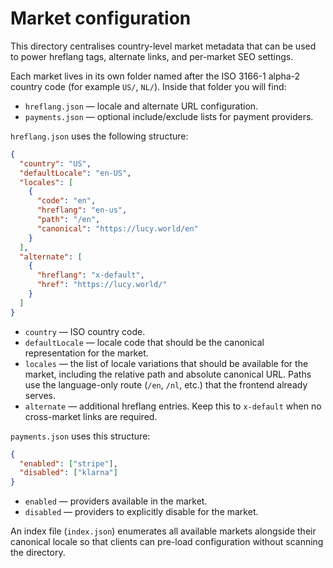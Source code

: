 # Market configuration

This directory centralises country-level market metadata that can be used to
power hreflang tags, alternate links, and per-market SEO settings.

Each market lives in its own folder named after the ISO 3166-1 alpha-2 country
code (for example `US/`, `NL/`). Inside that folder you will find:

- `hreflang.json` — locale and alternate URL configuration.
- `payments.json` — optional include/exclude lists for payment providers.

`hreflang.json` uses the following structure:

```json
{
  "country": "US",
  "defaultLocale": "en-US",
  "locales": [
    {
      "code": "en",
      "hreflang": "en-us",
      "path": "/en",
      "canonical": "https://lucy.world/en"
    }
  ],
  "alternate": [
    {
      "hreflang": "x-default",
      "href": "https://lucy.world/"
    }
  ]
}
```

- `country` — ISO country code.
- `defaultLocale` — locale code that should be the canonical representation for
  the market.
- `locales` — the list of locale variations that should be available for the
  market, including the relative path and absolute canonical URL. Paths use the
  language-only route (`/en`, `/nl`, etc.) that the frontend already serves.
- `alternate` — additional hreflang entries. Keep this to `x-default` when no
  cross-market links are required.

`payments.json` uses this structure:

```json
{
  "enabled": ["stripe"],
  "disabled": ["klarna"]
}
```

- `enabled` — providers available in the market.
- `disabled` — providers to explicitly disable for the market.

An index file (`index.json`) enumerates all available markets alongside their
canonical locale so that clients can pre-load configuration without scanning
the directory.
